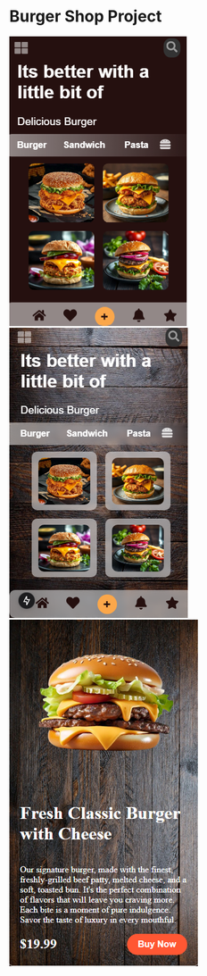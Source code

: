 # Burger Shop Project

![Burger Shop](Create-Next-App-12-18-2024_01_20_PM.png)   ![Burger Shop](Create-Next-App-12-19-2024_12_44_AM.png) 
![Burger Shop](Create-Next-App-12-20-2024_03_42_AM.png) 
